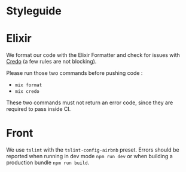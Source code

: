 # Styleguide

# Elixir

We format our code with the Elixir Formatter and check for issues with [Credo](https://github.com/rrrene/credo) (a few rules are not blocking).

Please run those two commands before pushing code :
 * `mix format`
 * `mix credo`
 
These two commands must not return an error code, since they are required to pass inside CI.

# Front

We use `tslint` with the `tslint-config-airbnb` preset.
Errors should be reported when running in dev mode `npm run dev` or when building a production bundle `npm run build`.
